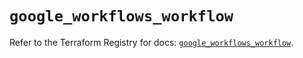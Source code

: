# `google_workflows_workflow`

Refer to the Terraform Registry for docs: [`google_workflows_workflow`](https://registry.terraform.io/providers/hashicorp/google-beta/5.43.1/docs/resources/google_workflows_workflow).
